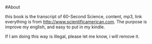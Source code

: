 #About

this book is the transcript of 60-Second Science, content, mp3, link everything is from http://www.scientificamerican.com. The purpose is improve my english, and easy to put in my kindle.

If I am doing this way is illegal, please let me know, i will remove it.